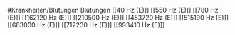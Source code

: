 #Krankheiten/Blutungen
Blutungen
[[40 Hz (E)]]
[[550 Hz (E)]]
[[780 Hz (E)]]
[[162120 Hz (E)]]
[[210500 Hz (E)]]
[[453720 Hz (E)]]
[[515190 Hz (E)]]
[[683000 Hz (E)]]
[[712230 Hz (E)]]
[[993410 Hz (E)]]
